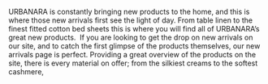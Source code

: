 URBANARA is constantly bringing new products to the home, and this is where those new arrivals first see the light of day. From table linen to the finest fitted cotton bed sheets this is where you will find all of URBANARA’s great new products.  If you are looking to get the drop on new arrivals on our site, and to catch the first glimpse of the products themselves, our new arrivals page is perfect. Providing a great overview of the products on the site, there is every material on offer; from the silkiest creams to the softest cashmere,  
